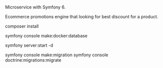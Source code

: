 Microservice with Symfony 6. 

Ecommerce promotions engine that looking for best discount for a product.

composer install

symfony console make:docker:database

symfony server:start -d

symfony console make:migration
symfony console doctrine:migrations:migrate
